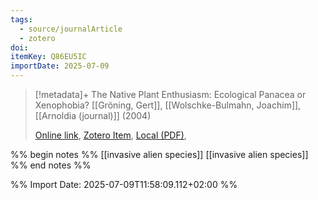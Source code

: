 ```yaml
---
tags:
  - source/journalArticle
  - zotero
doi: 
itemKey: Q86EU5IC
importDate: 2025-07-09
---
```

>[!metadata]+
> The Native Plant Enthusiasm: Ecological Panacea or Xenophobia?
> [[Gröning, Gert]], [[Wolschke-Bulmahn, Joachim]], 
> [[Arnoldia (journal)]] (2004)
> 
> [Online link](), [Zotero Item](zotero://select/library/items/Q86EU5IC), [Local (PDF)](file://C:/Users/aburg/Documents/references/zotero/storage/PL3LD75Y/_NativePlant.pdf), 

%% begin notes %%
[[invasive alien species]] [[invasive alien species]]
%% end notes %%

%% Import Date: 2025-07-09T11:58:09.112+02:00 %%
